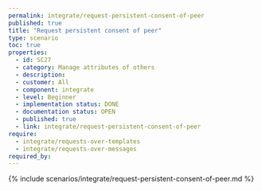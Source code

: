 ```yaml
---
permalink: integrate/request-persistent-consent-of-peer
published: true
title: "Request persistent consent of peer"
type: scenario
toc: true
properties:
  - id: SC27
  - category: Manage attributes of others
  - description:
  - customer: All
  - component: integrate
  - level: Beginner
  - implementation status: DONE
  - documentation status: OPEN
  - published: true
  - link: integrate/request-persistent-consent-of-peer
require:
  - integrate/requests-over-templates
  - integrate/requests-over-messages
required_by:
---
```


{% include scenarios/integrate/request-persistent-consent-of-peer.md %}
